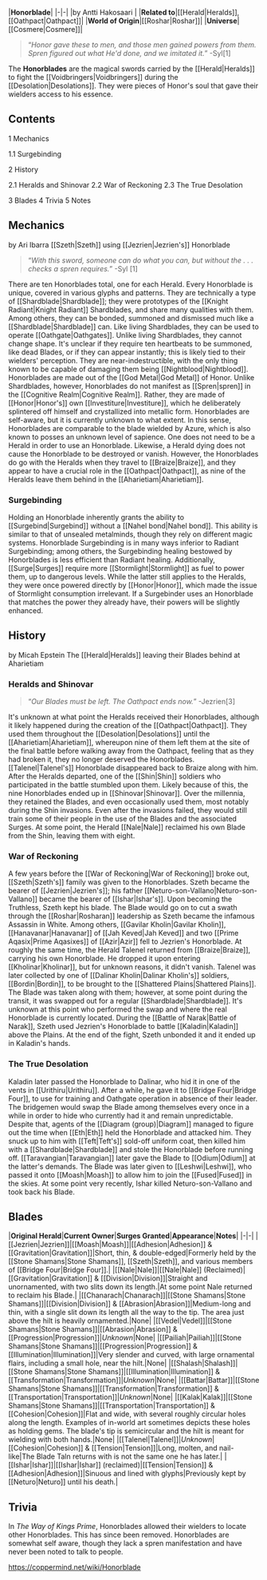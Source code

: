 |**Honorblade**|
|-|-|
|by  Antti Hakosaari |
|**Related to**|[[Herald\|Heralds]], [[Oathpact\|Oathpact]]|
|**World of Origin**|[[Roshar\|Roshar]]|
|**Universe**|[[Cosmere\|Cosmere]]|

>“*Honor gave these to men, and those men gained powers from them. Spren figured out what He'd done, and we imitated it.*”
\-Syl[1]


The **Honorblades** are the magical swords carried by the [[Herald\|Heralds]] to fight the [[Voidbringers\|Voidbringers]] during the [[Desolation\|Desolations]]. They were pieces of Honor's soul that gave their wielders access to his essence.

## Contents

1 Mechanics

1.1 Surgebinding


2 History

2.1 Heralds and Shinovar
2.2 War of Reckoning
2.3 The True Desolation


3 Blades
4 Trivia
5 Notes


## Mechanics
 by  Ari Ibarra  [[Szeth\|Szeth]] using [[Jezrien\|Jezrien's]] Honorblade
>“*With this sword, someone can do what you can, but without the . . . checks a spren requires.*”
\-Syl [1]


There are ten Honorblades total, one for each Herald. Every Honorblade is unique, covered in various glyphs and patterns. They are technically a type of [[Shardblade\|Shardblade]]; they were prototypes of the [[Knight Radiant\|Knight Radiant]] Shardblades, and share many qualities with them. Among others, they can be bonded, summoned and dismissed much like a [[Shardblade\|Shardblade]] can. Like living Shardblades, they can be used to operate [[Oathgate\|Oathgates]]. Unlike living Shardblades, they cannot change shape. It's unclear if they require ten heartbeats to be summoned, like dead Blades, or if they can appear instantly; this is likely tied to their wielders' perception. They are near-indestructible, with the only thing known to be capable of damaging them being [[Nightblood\|Nightblood]]. Honorblades are made out of the [[God Metal\|God Metal]] of Honor.
Unlike Shardblades, however, Honorblades do not manifest as [[Spren\|spren]] in the [[Cognitive Realm\|Cognitive Realm]]. Rather, they are made of [[Honor\|Honor's]] own [[Investiture\|Investiture]], which he deliberately splintered off himself and crystallized into metallic form. Honorblades are self-aware, but it is currently unknown to what extent. In this sense, Honorblades are comparable to the blade wielded by Azure, which is also known to posses an unknown level of sapience.
One does not need to be a Herald in order to use an Honorblade. Likewise, a Herald dying does not cause the Honorblade to be destroyed or vanish. However, the Honorblades do go with the Heralds when they travel to [[Braize\|Braize]], and they appear to have a crucial role in the [[Oathpact\|Oathpact]], as nine of the Heralds leave them behind in the [[Aharietiam\|Aharietiam]].

### Surgebinding
Holding an Honorblade inherently grants the ability to [[Surgebind\|Surgebind]] without a [[Nahel bond\|Nahel bond]]. This ability is similar to that of unsealed metalminds, though they rely on different magic systems.
Honorblade Surgebinding is in many ways inferior to Radiant Surgebinding; among others, the Surgebinding healing bestowed by Honorblades is less efficient than Radiant healing. Additionally, [[Surge\|Surges]] require more [[Stormlight\|Stormlight]] as fuel to power them, up to dangerous levels. While the latter still applies to the Heralds, they were once powered directly by [[Honor\|Honor]], which made the issue of Stormlight consumption irrelevant.
If a Surgebinder uses an Honorblade that matches the power they already have, their powers will be slightly enhanced.

## History
 by Micah Epstein The [[Herald\|Heralds]] leaving their Blades behind at Aharietiam
### Heralds and Shinovar
>“*Our Blades must be left. The Oathpact ends now.*”
\-Jezrien[3]


It's unknown at what point the Heralds received their Honorblades, although it likely happened during the creation of the [[Oathpact\|Oathpact]]. They used them throughout the [[Desolation\|Desolations]] until the [[Aharietiam\|Aharietiam]], whereupon nine of them left them at the site of the final battle before walking away from the Oathpact, feeling that as they had broken it, they no longer deserved the Honorblades. [[Talenel\|Talenel's]] Honorblade disappeared back to Braize along with him.
After the Heralds departed, one of the [[Shin\|Shin]] soldiers who participated in the battle stumbled upon them. Likely because of this, the nine Honorblades ended up in [[Shinovar\|Shinovar]]. Over the millennia, they retained the Blades, and even occasionally used them, most notably during the Shin invasions. Even after the invasions failed, they would still train some of their people in the use of the Blades and the associated Surges.
At some point, the Herald [[Nale\|Nale]] reclaimed his own Blade from the Shin, leaving them with eight.

### War of Reckoning
A few years before the [[War of Reckoning\|War of Reckoning]] broke out, [[Szeth\|Szeth's]] family was given to the Honorblades. Szeth became the bearer of [[Jezrien\|Jezrien's]]; his father [[Neturo-son-Vallano\|Neturo-son-Vallano]] became the bearer of [[Ishar\|Ishar's]]. Upon becoming the Truthless, Szeth kept his blade. The Blade would go on to cut a swath through the [[Roshar\|Rosharan]] leadership as Szeth became the infamous Assassin in White. Among others, [[Gavilar Kholin\|Gavilar Kholin]], [[Hanavanar\|Hanavanar]] of [[Jah Keved\|Jah Keved]] and two [[Prime Aqasix\|Prime Aqasixes]] of [[Azir\|Azir]] fell to Jezrien's Honorblade.
At roughly the same time, the Herald Talenel returned from [[Braize\|Braize]], carrying his own Honorblade. He dropped it upon entering [[Kholinar\|Kholinar]], but for unknown reasons, it didn't vanish. Talenel was later collected by one of [[Dalinar Kholin\|Dalinar Kholin's]] soldiers, [[Bordin\|Bordin]], to be brought to the [[Shattered Plains\|Shattered Plains]]. The Blade was taken along with them; however, at some point during the transit, it was swapped out for a regular [[Shardblade\|Shardblade]]. It's unknown at this point who performed the swap and where the real Honorblade is currently located.
During the [[Battle of Narak\|Battle of Narak]], Szeth used Jezrien's Honorblade to battle [[Kaladin\|Kaladin]] above the Plains. At the end of the fight, Szeth unbonded it and it ended up in Kaladin's hands.

### The True Desolation
Kaladin later passed the Honorblade to Dalinar, who hid it in one of the vents in [[Urithiru\|Urithiru]]. After a while, he gave it to [[Bridge Four\|Bridge Four]], to use for training and Oathgate operation in absence of their leader. The bridgemen would swap the Blade among themselves every once in a while in order to hide who currently had it and remain unpredictable.
Despite that, agents of the [[Diagram (group)\|Diagram]] managed to figure out the time when [[Eth\|Eth]] held the Honorblade and attacked him. They snuck up to him with [[Teft\|Teft's]] sold-off uniform coat, then killed him with a [[Shardblade\|Shardblade]] and stole the Honorblade before running off. [[Taravangian\|Taravangian]] later gave the Blade to [[Odium\|Odium]] at the latter's demands. The Blade was later given to [[Leshwi\|Leshwi]], who passed it onto [[Moash\|Moash]] to allow him to join the [[Fused\|Fused]] in the skies.
At some point very recently, Ishar killed Neturo-son-Vallano and took back his Blade.

## Blades
|**Original Herald**|**Current Owner**|**Surges Granted**|**Appearance**|**Notes**|
|-|-|
|[[Jezrien\|Jezrien]]|[[Moash\|Moash]]|[[Adhesion\|Adhesion]] & [[Gravitation\|Gravitation]]|Short, thin, & double-edged|Formerly held by the [[Stone Shamans\|Stone Shamans]], [[Szeth\|Szeth]], and various members of [[Bridge Four\|Bridge Four]].|
|[[Nale\|Nale]]|[[Nale\|Nale]] (Reclaimed)|[[Gravitation\|Gravitation]] & [[Division\|Division]]|Straight and unornamented, with two slits down its length.|At some point Nale returned to reclaim his Blade.|
|[[Chanarach\|Chanarach]]|[[Stone Shamans\|Stone Shamans]]|[[Division\|Division]] & [[Abrasion\|Abrasion]]|Medium-long and thin, with a single slit down its length all the way to the tip. The area just above the hilt is heavily ornamented.|None|
|[[Vedel\|Vedel]]|[[Stone Shamans\|Stone Shamans]]|[[Abrasion\|Abrasion]] & [[Progression\|Progression]]|*Unknown*|None|
|[[Pailiah\|Pailiah]]|[[Stone Shamans\|Stone Shamans]]|[[Progression\|Progression]] & [[Illumination\|Illumination]]|Very slender and curved, with large ornamental flairs, including a small hole, near the hilt.|None|
|[[Shalash\|Shalash]]|[[Stone Shamans\|Stone Shamans]]|[[Illumination\|Illumination]] & [[Transformation\|Transformation]]|*Unknown*|None|
|[[Battar\|Battar]]|[[Stone Shamans\|Stone Shamans]]|[[Transformation\|Transformation]] & [[Transportation\|Transportation]]|*Unknown*|None|
|[[Kalak\|Kalak]]|[[Stone Shamans\|Stone Shamans]]|[[Transportation\|Transportation]] & [[Cohesion\|Cohesion]]|Flat and wide, with several roughly circular holes along the length. Examples of in-world art sometimes depicts these holes as holding gems. The blade's tip is semicircular and the hilt is meant for wielding with both hands.|None|
|[[Talenel\|Talenel]]|*Unknown*|[[Cohesion\|Cohesion]] & [[Tension\|Tension]]|Long, molten, and nail-like|The Blade Taln returns with is not the same one he has later.|
|[[Ishar\|Ishar]]|[[Ishar\|Ishar]] (reclaimed)|[[Tension\|Tension]] & [[Adhesion\|Adhesion]]|Sinuous and lined with glyphs|Previously kept by [[Neturo\|Neturo]] until his death.|

## Trivia
In *The Way of Kings Prime*, Honorblades allowed their wielders to locate other Honorblades. This has since been removed.
Honorblades are somewhat self aware, though they lack a spren manifestation and have never been noted to talk to people.


https://coppermind.net/wiki/Honorblade